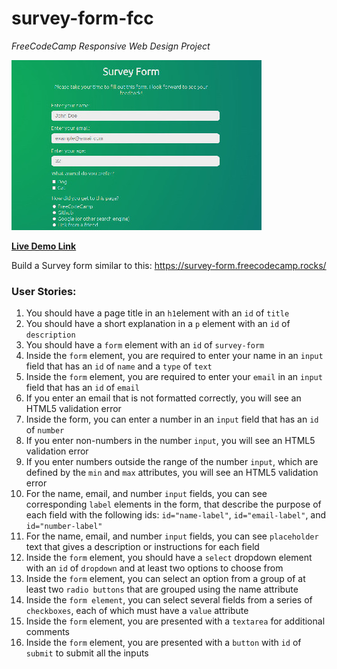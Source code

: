# survey-form-fcc
_FreeCodeCamp Responsive Web Design Project_

![Screenshot](screenshot.jpeg)

[**Live Demo Link**](https://anutka777.github.io/survey-form-fcc/)


Build a Survey form similar to this:
https://survey-form.freecodecamp.rocks/

### User Stories:

1. You should have a page title in an ```h1```element with an ```id``` of ```title```
2. You should have a short explanation in a ```p``` element with an ```id``` of ```description```
3. You should have a ```form``` element with an ```id``` of ```survey-form```
4. Inside the ```form``` element, you are required to enter your name in an ```input``` field that has an ```id``` of ```name``` and a ```type``` of ```text```
5. Inside the ```form``` element, you are required to enter your ```email``` in an ```input``` field that has an ```id``` of ```email```
6. If you enter an email that is not formatted correctly, you will see an HTML5 validation error
7. Inside the form, you can enter a number in an ```input``` field that has an ```id``` of ```number```
8. If you enter non-numbers in the number ```input```, you will see an HTML5 validation error
9. If you enter numbers outside the range of the number ```input```, which are defined by the ```min``` and ```max``` attributes, you will see an HTML5 validation error
10. For the name, email, and number ```input``` fields, you can see corresponding ```label``` elements in the form, that describe the purpose of each field with the following ids: ```id="name-label"```, ```id="email-label"```, and ```id="number-label"```
11. For the name, email, and number ```input``` fields, you can see ```placeholder``` text that gives a description or instructions for each field
12. Inside the ```form``` element, you should have a ```select``` dropdown element with an ```id``` of ```dropdown``` and at least two options to choose from
13. Inside the ```form``` element, you can select an option from a group of at least two ```radio buttons``` that are grouped using the name attribute
14. Inside the ```form element```, you can select several fields from a series of ```checkboxes```, each of which must have a ```value``` attribute
15. Inside the ```form``` element, you are presented with a ```textarea``` for additional comments
14. Inside the ```form``` element, you are presented with a ```button``` with ```id``` of ```submit``` to submit all the inputs
